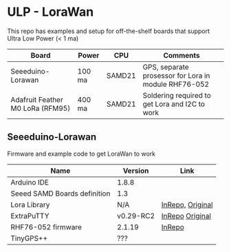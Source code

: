 # ULP - LoraWan
This repo has examples and setup for off-the-shelf boards that support Ultra Low Power (< 1 ma)

| Board                           | Power  | CPU         |  Comments | 
| ------------------------------- | ------ | ------------| --------- |
| Seeeduino-Lorawan               | 100 ma | SAMD21      | GPS, separate prosessor for Lora in module RHF76-052 | 
| Adafruit Feather M0 LoRa (RFM95)| 400 ma | SAMD21      | Soldering required to get Lora and I2C to work       | 

## Seeeduino-Lorawan
Firmware and example code to get LoraWan to work


| Name                                                | Version                  | Link                                                  | 
| ------------------------------------------  | ----------------------- | -------------------------------------------------------------  |
|  Arduino   IDE                                  |            1.8.8            |                                                        |
| Seeed SAMD Boards  definition   |           1.3                 |                                                                                      |
|  Lora Library                                     |           N/A               | [InRepo,](/ExtraPuTTY) [Original](http://www.extraputty.com/)  |
| ExtraPuTTY                                       |        v0.29-RC2       | [InRepo](/LoraLibrary) [Original](https://github.com/toddkrein/OTAA-LoRaWAN-Seeed)   | 
| RHF76-052 firmware                      |          2.1.19            | [InRepo](/Firmware_RHF76-052/rhf76-052am-v2.1.19-20180525.ebin.bin) |
| TinyGPS++                                        | ???                           |                                                                                       |
